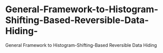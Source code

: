 # General-Framework-to-Histogram-Shifting-Based-Reversible-Data-Hiding-
General Framework to Histogram-Shifting-Based  Reversible Data Hiding 
